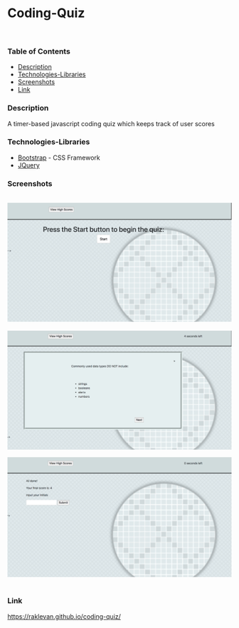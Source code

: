 # Coding-Quiz
​
### Table of Contents
- [Description](#Description)
- [Technologies-Libraries](#Technologies-Libraries)
- [Screenshots](#Screenshots)
- [Link](#Link)
​
### Description
A timer-based javascript coding quiz which keeps track of user scores 
​
### Technologies-Libraries
- [Bootstrap](https://getbootstrap.com/) - CSS Framework
- [JQuery](https://jquery.com/)
​
### Screenshots
​
![Image](screenshot1.tiff)
​
![Image](screenshot2.tiff)

![Image](screenshot3.tiff)
​
### Link
https://raklevan.github.io/coding-quiz/